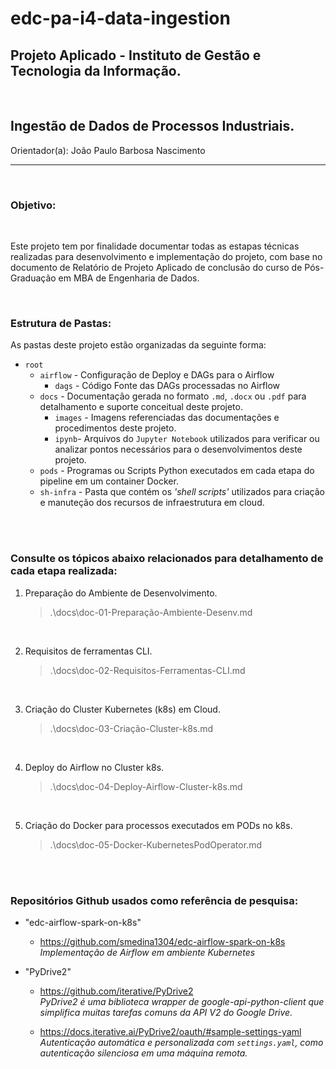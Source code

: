 # edc-pa-i4-data-ingestion

## Projeto Aplicado - Instituto de Gestão e Tecnologia da Informação.
<br>

## Ingestão de Dados de Processos Industriais.

Orientador(a): João Paulo Barbosa Nascimento

_____
<br>

### Objetivo:
<br>

Este projeto tem por finalidade documentar todas as estapas técnicas realizadas para desenvolvimento e implementação do projeto, com base no documento de Relatório de Projeto Aplicado de conclusão do curso de Pós-Graduação em MBA de Engenharia de Dados.

<br>

### Estrutura de Pastas:

As pastas deste projeto estão organizadas da seguinte forma:

- `root`
    - `airflow` - Configuração de Deploy e DAGs para o Airflow
        - `dags` - Código Fonte das DAGs processadas no Airflow
    - `docs` - Documentação gerada no formato `.md`, `.docx` ou `.pdf` para detalhamento e suporte conceitual deste projeto.
        - `images` - Imagens referenciadas das documentações e procedimentos deste projeto.
        - `ipynb`- Arquivos do `Jupyter Notebook` utilizados para verificar ou analizar pontos necessários para o desenvolvimentos deste projeto.
    - `pods` - Programas ou Scripts Python executados em cada etapa do pipeline em um container Docker.
    - `sh-infra` - Pasta que contém os *'shell scripts'* utilizados para criação e manuteção dos recursos de infraestrutura em cloud.

<br>
<br>

### Consulte os tópicos abaixo relacionados para detalhamento de cada etapa realizada:

1. Preparação do Ambiente de Desenvolvimento.
    >.\docs\doc-01-Preparação-Ambiente-Desenv.md
<br>

2. Requisitos de ferramentas CLI.
    >.\docs\doc-02-Requisitos-Ferramentas-CLI.md
<br>

3. Criação do Cluster Kubernetes (k8s) em Cloud.
    >.\docs\doc-03-Criação-Cluster-k8s.md
<br>

4. Deploy do Airflow no Cluster k8s.
    > .\docs\doc-04-Deploy-Airflow-Cluster-k8s.md
<br>

5. Criação do Docker para processos executados em PODs no k8s.
    > .\docs\doc-05-Docker-KubernetesPodOperator.md
<br>
<br>

### Repositórios Github usados como referência de pesquisa:

- "edc-airflow-spark-on-k8s"
    - https://github.com/smedina1304/edc-airflow-spark-on-k8s
        <br>
        *Implementação de Airflow em ambiente Kubernetes*

- "PyDrive2"
    - https://github.com/iterative/PyDrive2
        <br>
        *PyDrive2 é uma biblioteca wrapper de google-api-python-client que simplifica muitas tarefas comuns da API V2 do Google Drive.*

    - https://docs.iterative.ai/PyDrive2/oauth/#sample-settings-yaml
        <br>
        *Autenticação automática e personalizada com `settings.yaml`, como autenticação silenciosa em uma máquina remota.*

<br>